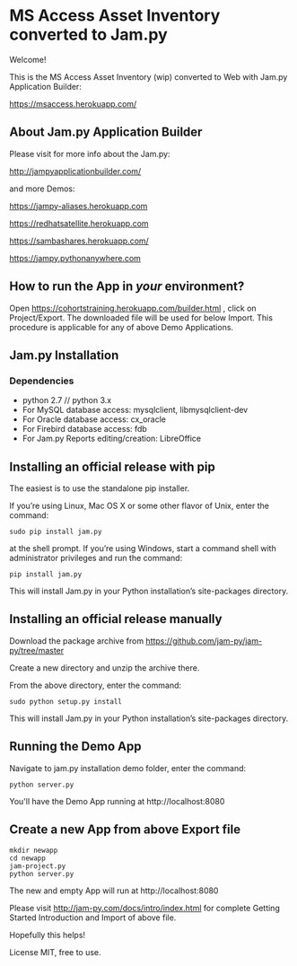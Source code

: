 # MS Access Asset Inventory converted to Jam.py 

Welcome! 

This is the MS Access Asset Inventory (wip) converted to Web with Jam.py Application Builder:

https://msaccess.herokuapp.com/



About Jam.py Application Builder
------------

Please visit for more info about the Jam.py:

http://jampyapplicationbuilder.com/

and more Demos:

https://jampy-aliases.herokuapp.com

https://redhatsatellite.herokuapp.com

https://sambashares.herokuapp.com/

https://jampy.pythonanywhere.com


How to run the App in *your* environment?
------------

Open https://cohortstraining.herokuapp.com/builder.html , click on Project/Export. The downloaded file will be used for below Import.
This procedure is applicable for any of above Demo Applications.



Jam.py Installation
------------

### Dependencies

 * python 2.7 // python 3.x
 * For MySQL database access: mysqlclient, libmysqlclient-dev
 * For Oracle database access: cx_oracle
 * For Firebird database access: fdb
 * For Jam.py Reports editing/creation: LibreOffice

## Installing an official release with pip


The easiest is to use the standalone pip installer.

If you’re using Linux, Mac OS X or some other flavor of Unix, enter the command:
```
sudo pip install jam.py 
```
at the shell prompt. If you’re using Windows, start a command shell with administrator privileges and run the command:
```
pip install jam.py
```
This will install Jam.py in your Python installation’s site-packages directory.


## Installing an official release manually

Download the package archive from https://github.com/jam-py/jam-py/tree/master

Create a new directory and unzip the archive there.

From the above directory, enter the command:

```
sudo python setup.py install
```

This will install Jam.py in your Python installation’s site-packages directory.

## Running the Demo App

Navigate to jam.py installation demo folder, enter the command:
```
python server.py
```

You'll have the Demo App running at http://localhost:8080

## Create a new App from above Export file

```
mkdir newapp
cd newapp
jam-project.py
python server.py
```
The new and empty App will run at http://localhost:8080

Please visit http://jam-py.com/docs/intro/index.html for complete Getting Started Introduction and Import of above file.


Hopefully this helps!

License MIT, free to use.
